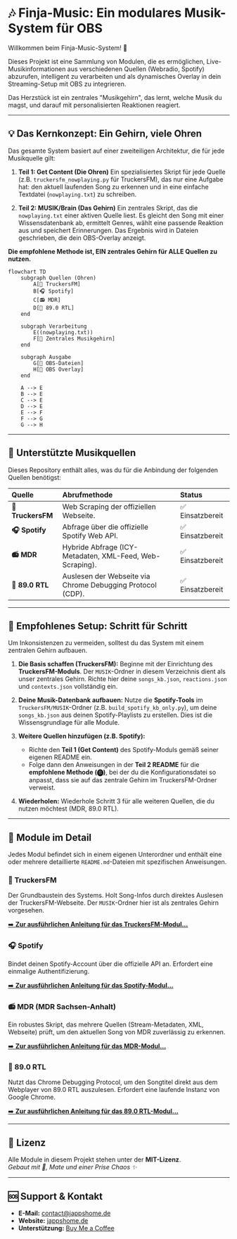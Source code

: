 # 🎶 Finja-Music: Ein modulares Musik-System für OBS

Willkommen beim Finja-Music-System! 💖

Dieses Projekt ist eine Sammlung von Modulen, die es ermöglichen, Live-Musikinformationen aus verschiedenen Quellen (Webradio, Spotify) abzurufen, intelligent zu verarbeiten und als dynamisches Overlay in dein Streaming-Setup mit OBS zu integrieren.

Das Herzstück ist ein zentrales "Musikgehirn", das lernt, welche Musik du magst, und darauf mit personalisierten Reaktionen reagiert.

---

## 💡 Das Kernkonzept: Ein Gehirn, viele Ohren

Das gesamte System basiert auf einer zweiteiligen Architektur, die für jede Musikquelle gilt:

1.  **Teil 1: Get Content (Die Ohren)**
    Ein spezialisiertes Skript für jede Quelle (z.B. `truckersfm_nowplaying.py` für TruckersFM), das nur eine Aufgabe hat: den aktuell laufenden Song zu erkennen und in eine einfache Textdatei (`nowplaying.txt`) zu schreiben.

2.  **Teil 2: MUSIK/Brain (Das Gehirn)**
    Ein zentrales Skript, das die `nowplaying.txt` einer aktiven Quelle liest. Es gleicht den Song mit einer Wissensdatenbank ab, ermittelt Genres, wählt eine passende Reaktion aus und speichert Erinnerungen. Das Ergebnis wird in Dateien geschrieben, die dein OBS-Overlay anzeigt.

**Die empfohlene Methode ist, EIN zentrales Gehirn für ALLE Quellen zu nutzen.**

```mermaid
flowchart TD
    subgraph Quellen (Ohren)
        A[🚚 TruckersFM]
        B[🎧 Spotify]
        C[📻 MDR]
        D[📡 89.0 RTL]
    end

    subgraph Verarbeitung
        E((nowplaying.txt))
        F[🧠 Zentrales Musikgehirn]
    end

    subgraph Ausgabe
        G[📁 OBS-Dateien]
        H[💖 OBS Overlay]
    end

    A --> E
    B --> E
    C --> E
    D --> E
    E --> F
    F --> G
    G --> H
```

---

## 🎵 Unterstützte Musikquellen

Dieses Repository enthält alles, was du für die Anbindung der folgenden Quellen benötigst:

| Quelle | Abrufmethode | Status |
| :--- | :--- | :--- |
| **🚚 TruckersFM** | Web Scraping der offiziellen Webseite. | ✅ Einsatzbereit |
| **🎧 Spotify** | Abfrage über die offizielle Spotify Web API. | ✅ Einsatzbereit |
| **📻 MDR** | Hybride Abfrage (ICY-Metadaten, XML-Feed, Web-Scraping). | ✅ Einsatzbereit |
| **📡 89.0 RTL** | Auslesen der Webseite via Chrome Debugging Protocol (CDP). | ✅ Einsatzbereit |

---

## 🚀 Empfohlenes Setup: Schritt für Schritt

Um Inkonsistenzen zu vermeiden, solltest du das System mit einem zentralen Gehirn aufbauen.

1.  **Die Basis schaffen (TruckersFM):**
    Beginne mit der Einrichtung des **TruckersFM-Moduls**. Der `MUSIK`-Ordner in diesem Verzeichnis dient als unser zentrales Gehirn. Richte hier deine `songs_kb.json`, `reactions.json` und `contexts.json` vollständig ein.

2.  **Deine Musik-Datenbank aufbauen:**
    Nutze die **Spotify-Tools** im `TruckersFM/MUSIK`-Ordner (z.B. `build_spotify_kb_only.py`), um deine `songs_kb.json` aus deinen Spotify-Playlists zu erstellen. Dies ist die Wissensgrundlage für alle Module.

3.  **Weitere Quellen hinzufügen (z.B. Spotify):**
    -   Richte den **Teil 1 (Get Content)** des Spotify-Moduls gemäß seiner eigenen README ein.
    -   Folge dann den Anweisungen in der **Teil 2 README** für die **empfohlene Methode (🅑)**, bei der du die Konfigurationsdatei so anpasst, dass sie auf das zentrale Gehirn im TruckersFM-Ordner verweist.

4.  **Wiederholen:**
    Wiederhole Schritt 3 für alle weiteren Quellen, die du nutzen möchtest (MDR, 89.0 RTL).

---

## 📂 Module im Detail

Jedes Modul befindet sich in einem eigenen Unterordner und enthält eine oder mehrere detaillierte `README.md`-Dateien mit spezifischen Anweisungen.

### 🚚 TruckersFM
Der Grundbaustein des Systems. Holt Song-Infos durch direktes Auslesen der TruckersFM-Webseite. Der `MUSIK`-Ordner hier ist als zentrales Gehirn vorgesehen.

[➡️ **Zur ausführlichen Anleitung für das TruckersFM-Modul...**](./TruckersFM/README.md)

### 🎧 Spotify
Bindet deinen Spotify-Account über die offizielle API an. Erfordert eine einmalige Authentifizierung.

[➡️ **Zur ausführlichen Anleitung für das Spotify-Modul...**](./Spotify/README.md)

### 📻 MDR (MDR Sachsen-Anhalt)
Ein robustes Skript, das mehrere Quellen (Stream-Metadaten, XML, Webseite) prüft, um den aktuellen Song von MDR zuverlässig zu erkennen.

[➡️ **Zur ausführlichen Anleitung für das MDR-Modul...**](./MDR/README.md)

### 📡 89.0 RTL
Nutzt das Chrome Debugging Protocol, um den Songtitel direkt aus dem Webplayer von 89.0 RTL auszulesen. Erfordert eine laufende Instanz von Google Chrome.

[➡️ **Zur ausführlichen Anleitung für das 89.0 RTL-Modul...**](./RTL/README.md)

---

## 📜 Lizenz

Alle Module in diesem Projekt stehen unter der **MIT-Lizenz**.  
*Gebaut mit 💖, Mate und einer Prise Chaos ✨*

---

## 🆘 Support & Kontakt

-   **E-Mail:** contact@jappshome.de
-   **Website:** [jappshome.de](https://jappshome.de)
-   **Unterstützung:** [Buy Me a Coffee](https://buymeacoffee.com/J.Apps)